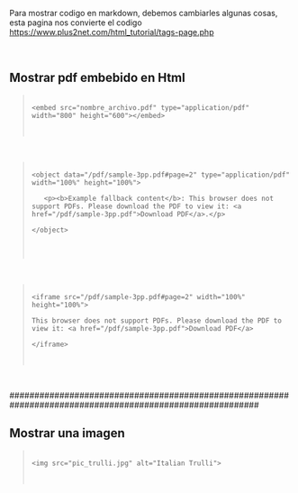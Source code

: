 Para mostrar codigo en markdown, debemos cambiarles algunas cosas, esta pagina nos convierte el codigo
https://www.plus2net.com/html_tutorial/tags-page.php

</br>

## Mostrar pdf embebido en Html
<blockquote>
  <pre>
    <code>
&lt;embed src=&quot;nombre_archivo.pdf&quot; type=&quot;application/pdf&quot; width=&quot;800&quot; height=&quot;600&quot;&gt;&lt;/embed&gt; 
    </code>
  </pre>
</blockquote>

</br>

<blockquote>
  <pre>
    <code>
&lt;object data=&quot;/pdf/sample-3pp.pdf#page=2&quot; type=&quot;application/pdf&quot; width=&quot;100%&quot; height=&quot;100%&quot;&gt;<br />
   &lt;p&gt;&lt;b&gt;Example fallback content&lt;/b&gt;: This browser does not support PDFs. Please download the PDF to view it: &lt;a href=&quot;/pdf/sample-3pp.pdf&quot;&gt;Download PDF&lt;/a&gt;.&lt;/p&gt;<br />
&lt;/object&gt;<br />
  </code>
  </pre>
</blockquote>

</br>

<blockquote>
  <pre>
    <code>
&lt;iframe src=&quot;/pdf/sample-3pp.pdf#page=2&quot; width=&quot;100%&quot; height=&quot;100%&quot;&gt;<br />
This browser does not support PDFs. Please download the PDF to view it: &lt;a href=&quot;/pdf/sample-3pp.pdf&quot;&gt;Download PDF&lt;/a&gt;<br />
&lt;/iframe&gt;
  </code>
  </pre>
</blockquote>

</br>

##########################################################################################################

## Mostrar una imagen 
<blockquote>
  <pre>
    <code>
&lt;img src=&quot;pic_trulli.jpg&quot; alt=&quot;Italian Trulli&quot;&gt; 
    </code>
  </pre>
</blockquote>
